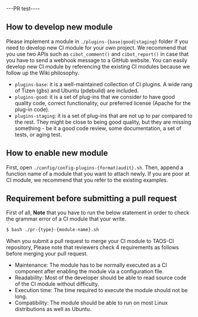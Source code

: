 ---PR test----
## How to develop new module
Please implement a module in `./plugins-{base|good|staging}` folder if you need to develop new CI module for your own project. We recommend that you use two APIs such as `cibot_comment()` and `cibot_report()` in case that you have to send a webhook message to a GitHub website. You can easily develop new CI module by referencing the existing CI modules because we follow up the Wiki philosophy.
   - `plugins-base`: it is a well-maintained collection of CI plugins. A wide rang of Tizen (gbs) and Ubuntu (pdebuild) are included.
   - `plugins-good`: it is a set of plug-ins that we consider to have good quality code, correct functionality, our preferred license (Apache for the plug-in code).
   - `plugins-staging`: it is a set of plug-ins that are not up to par compared to the rest. They might be close to being good quality, but they are missing something - be it a good code review, some documentation, a set of tests, or aging test.


## How to enable new module
First, open `./config/config-plugins-{format|audit}.sh`. Then, append a function name of a module that you want to attach newly. If you are poor at CI module, we recommend that you refer to the existing examples.


## Requirement before submitting a pull request
First of all, **Note** that you have to run the below statement in order to check the grammar error of a CI module that your write.
```bash
$ bash ./pr-{type}-{module-name}.sh
```

When you submit a pull request to merge your CI module to TAOS-CI repository, Please note that reviewers check 4 requirements as follows before merging your pull request.
* Maintenance: The module has to be normally executed as a CI component after enabling the module via a configuration file.
* Readability: Most of the developer should be able to read source code of the CI module without difficulty.
* Execution time: The time required to execute the module should not be long.
* Compatibility: The module should be able to run on most Linux distributions as well as Ubuntu.
